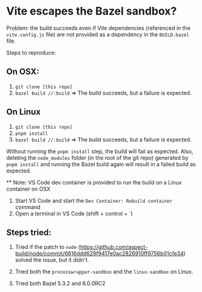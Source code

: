 # Vite escapes the Bazel sandbox?

Problem: the build succeeds even if Vite dependencies (referenced in the `vite.config.js` file) are not provided as a dependency in the `BUILD.bazel` file. 

Steps to reproduce:

## On OSX:

1. `git clone [this repo]`
2. `bazel build //:build`
=> The build succeeds, but a failure is expected.


## On Linux

1. `git clone [this repo]` 
2. `pnpm install`
2. `bazel build //:build`
=> The build succeeds, but a failure is expected.

Without running the `pnpm install` step, the build will fail as expected. Also, deleting the `node_modules` folder (in the root of the git repo) generated by `pnpm install` and running the Bazel build again will result in a failed build as expected.

** Note: VS Code dev container is provided to run the build on a Linux container on OSX

1. Start VS Code and start the `Dev Container: Rebuild container` command
2. Open a terminal in VS Code (shift + control + `)

## Steps tried:

1. Tried if the patch to `node` (https://github.com/aspect-build/node/commit/6616ddd629f9417e0ac2826910ff9756b01cfe34) solved the issue, but it didn't.

2. Tried both the `processwrapper-sandbox` and the `linux-sandbox` on Linux.

3. Tried both Bazel 5.3.2 and 6.0.0RC2